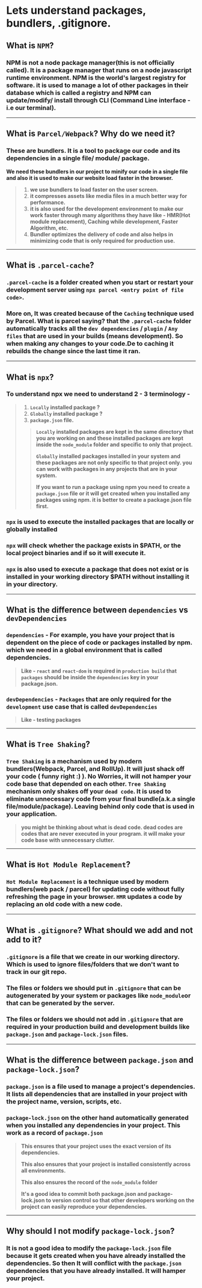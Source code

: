 # Lets understand packages, bundlers, .gitignore.

## What is `NPM`?

### NPM is not a node package manager(this is not officially called). It is a package manager that runs on a node javascript runtime environment. NPM is the world's largest registry for software. it is used to manage a lot of other packages in their database which is called a registry and NPM can update/modify/ install through CLI (Command Line interface - i.e our terminal).
---

##  What is `Parcel/Webpack`? Why do we need it?
### These are bundlers. It is a tool to package our code and its dependencies in a single file/ module/ package.
**We need these bundlers in our project to minify our code in a single file and also it is used to make our website load faster in the browser.**
>1. **we use bundlers to load faster on the user screen.**
>2. **it compresses assets like media files in a much better way for performance.**
>3. **it is also used for the development environment to make our work faster through many algorithms they have like - HMR(Hot module replacement), Caching while development, Faster Algorithm, etc.**
>4. **Bundler optimizes the delivery of code and also helps in minimizing code that is only required for production use.** 
---
## What is `.parcel-cache`?
### `.parcel-cache` is a folder created when you start or restart your development server using `npx parcel <entry point of file code>`.
### More on, It was created because of the `Caching` technique used by Parcel. What is parcel saying?  that the `.parcel-cache` folder automatically tracks all the `dev dependencies` / `plugin` / `Any files` that are used in your builds (means development). So when making any changes to your code.De to caching it rebuilds the change since the last time it ran.
---
## What is `npx`?
### To understand npx we need to understand 2 - 3 terminology - 
>1. **`Locally` installed package ?**
>2. **`Globally` installed package ?**
>3. **`package.json` file.**
  >> **`Locally` installed packages are kept in the same directory that you are working on and these installed packages are kept inside the `node_module` folder and specific to only that project.**
  >>
  >> **`Globally` installed packages installed in your system and these packages are not only specific to that project only. you can work with packages in any projects that are in your system.**
  >>
  >> **If you want to run a package using npm you need to create a `package.json` file or it will get created when you installed any packages using npm. it is better to create a package.json file first.**
### `npx` is used to execute the installed packages that are locally or globally installed
### `npx` will check whether the package exists in $PATH, or the local project binaries and if so it will execute it.
### `npx` is also used to execute a package that does not exist or is installed in your working directory $PATH without installing it in your directory.
---
## What is the difference between `dependencies` vs `devDependencies`
### `dependencies` - For example, you have your project that is dependent on the piece of code or packages installed by npm. which we need in a global environment that is called dependencies.
> **Like - `react` and `react-dom` is required in `production build` that `packages` should be inside the `dependencies` key in your package.json.**
### `devDependencies` - `Packages` that are only required for the `development` use case that is called `devDependencies`
> **Like - testing packages**
---
## What is `Tree Shaking`?
### `Tree Shaking` is a mechanism used by modern bundlers(Webpack, Parcel, and RollUp). It will just shack off your code ( funny right :) ). No Worries, it will not hamper your code base that depended on each other. `Tree Shaking` mechanism only shakes off your `dead code`. It is used to eliminate unnecessary code from your final bundle(a.k.a single file/module/package). Leaving behind only code that is used in your application.
> **you might be thinking about what is dead code.
> dead codes are codes that are never executed in your program. it will make your code base with unnecessary clutter.**
---

## What is `Hot Module Replacement`?
### `Hot Module Replacement` is a technique used by modern bundlers(web pack / parcel) for updating code without fully refreshing the page in your browser. `HMR` updates a code by replacing an old code with a new code.
---
## What is `.gitignore`?  What should we add and not add to it?
### `.gitignore` is a file that we create in our working directory. Which is used to ignore files/folders that we don't want to track in our git repo.
### The files or folders we should put in `.gitignore` that can be autogenerated by your system or packages like `node_module`or that can be generated by the server.
### The files or folders we should not add in `.gitignore` that are required in your production build and development builds like `package.json` and `package-lock.json` files.
---
## What is the difference between `package.json` and `package-lock.json`?
### `package.json` is a file used to manage a project's dependencies. It lists all dependencies that are installed in your project with the project name, version, scripts, etc.
### `package-lock.json` on the other hand automatically generated when you installed any dependencies in your project. This work as a record of `package.json`
> **This ensures that your project uses the exact version of its dependencies.**
> 
> **This also ensures that your project is installed consistently across all environments.**
> 
> **This also ensures the record of the `node_module` folder**
> 
> **It's a good idea to commit both package.json and package-lock.json to version control so that other developers working on the project can easily reproduce your dependencies.**
---
## Why should I not modify `package-lock.json`?
### It is not a good idea to modify the `package-lock.json` file because it gets created when you have already installed the dependencies. So then It will conflict with the `package.json` dependencies that you have already installed. It will hamper your project.
